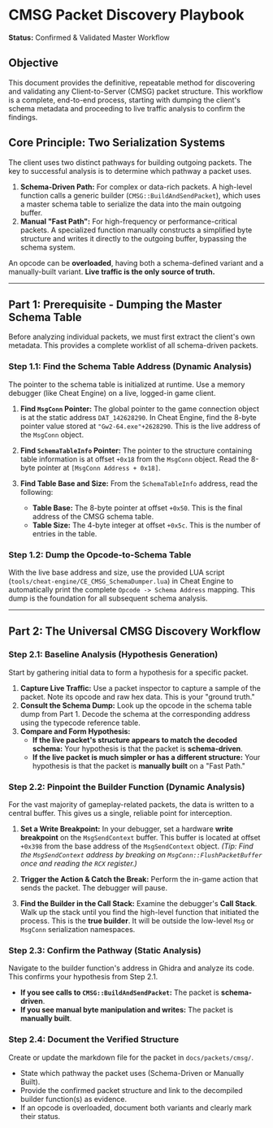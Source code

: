# CMSG Packet Discovery Playbook

**Status:** Confirmed & Validated Master Workflow

## Objective

This document provides the definitive, repeatable method for discovering and validating any Client-to-Server (CMSG) packet structure. This workflow is a complete, end-to-end process, starting with dumping the client's schema metadata and proceeding to live traffic analysis to confirm the findings.

## Core Principle: Two Serialization Systems

The client uses two distinct pathways for building outgoing packets. The key to successful analysis is to determine which pathway a packet uses.

1.  **Schema-Driven Path:** For complex or data-rich packets. A high-level function calls a generic builder (`CMSG::BuildAndSendPacket`), which uses a master schema table to serialize the data into the main outgoing buffer.
2.  **Manual "Fast Path":** For high-frequency or performance-critical packets. A specialized function manually constructs a simplified byte structure and writes it directly to the outgoing buffer, bypassing the schema system.

An opcode can be **overloaded**, having both a schema-defined variant and a manually-built variant. **Live traffic is the only source of truth.**

---

## Part 1: Prerequisite - Dumping the Master Schema Table

Before analyzing individual packets, we must first extract the client's own metadata. This provides a complete worklist of all schema-driven packets.

### Step 1.1: Find the Schema Table Address (Dynamic Analysis)

The pointer to the schema table is initialized at runtime. Use a memory debugger (like Cheat Engine) on a live, logged-in game client.

1.  **Find `MsgConn` Pointer:** The global pointer to the game connection object is at the static address `DAT_142628290`. In Cheat Engine, find the 8-byte pointer value stored at `"Gw2-64.exe"+2628290`. This is the live address of the `MsgConn` object.

2.  **Find `SchemaTableInfo` Pointer:** The pointer to the structure containing table information is at offset `+0x18` from the `MsgConn` object. Read the 8-byte pointer at `[MsgConn Address + 0x18]`.

3.  **Find Table Base and Size:** From the `SchemaTableInfo` address, read the following:
    *   **Table Base:** The 8-byte pointer at offset `+0x50`. This is the final address of the CMSG schema table.
    *   **Table Size:** The 4-byte integer at offset `+0x5c`. This is the number of entries in the table.

### Step 1.2: Dump the Opcode-to-Schema Table

With the live base address and size, use the provided LUA script (`tools/cheat-engine/CE_CMSG_SchemaDumper.lua`) in Cheat Engine to automatically print the complete `Opcode -> Schema Address` mapping. This dump is the foundation for all subsequent schema analysis.

---

## Part 2: The Universal CMSG Discovery Workflow

### Step 2.1: Baseline Analysis (Hypothesis Generation)

Start by gathering initial data to form a hypothesis for a specific packet.

1.  **Capture Live Traffic:** Use a packet inspector to capture a sample of the packet. Note its opcode and raw hex data. This is your "ground truth."
2.  **Consult the Schema Dump:** Look up the opcode in the schema table dump from Part 1. Decode the schema at the corresponding address using the typecode reference table.
3.  **Compare and Form Hypothesis:**
    *   **If the live packet's structure appears to match the decoded schema:** Your hypothesis is that the packet is **schema-driven**.
    *   **If the live packet is much simpler or has a different structure:** Your hypothesis is that the packet is **manually built** on a "Fast Path."

### Step 2.2: Pinpoint the Builder Function (Dynamic Analysis)

For the vast majority of gameplay-related packets, the data is written to a central buffer. This gives us a single, reliable point for interception.

1.  **Set a Write Breakpoint:** In your debugger, set a hardware **write breakpoint** on the `MsgSendContext` buffer. This buffer is located at offset `+0x398` from the base address of the `MsgSendContext` object.
    *(Tip: Find the `MsgSendContext` address by breaking on `MsgConn::FlushPacketBuffer` once and reading the `RCX` register.)*

2.  **Trigger the Action & Catch the Break:** Perform the in-game action that sends the packet. The debugger will pause.

3.  **Find the Builder in the Call Stack:** Examine the debugger's **Call Stack**. Walk up the stack until you find the high-level function that initiated the process. This is the **true builder**. It will be outside the low-level `Msg` or `MsgConn` serialization namespaces.

### Step 2.3: Confirm the Pathway (Static Analysis)

Navigate to the builder function's address in Ghidra and analyze its code. This confirms your hypothesis from Step 2.1.

*   **If you see calls to `CMSG::BuildAndSendPacket`:** The packet is **schema-driven**.
*   **If you see manual byte manipulation and writes:** The packet is **manually built**.

### Step 2.4: Document the Verified Structure

Create or update the markdown file for the packet in `docs/packets/cmsg/`.

*   State which pathway the packet uses (Schema-Driven or Manually Built).
*   Provide the confirmed packet structure and link to the decompiled builder function(s) as evidence.
*   If an opcode is overloaded, document both variants and clearly mark their status.